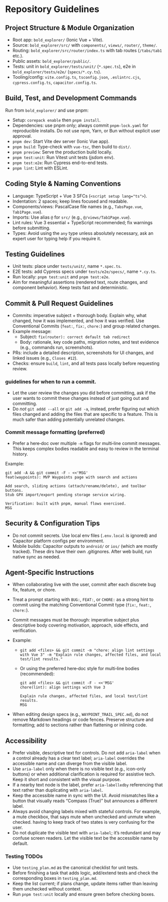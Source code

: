 # Repository Guidelines

## Project Structure & Module Organization

- Root app: `bold_explorer/` (Ionic Vue + Vite).
- Source: `bold_explorer/src/` with `components/`, `views/`, `router/`, `theme/`.
- Routing: `bold_explorer/src/router/index.ts` with tab routes (`/tabs/tab1` etc.).
- Public assets: `bold_explorer/public/`.
- Tests: unit in `bold_explorer/tests/unit/` (`*.spec.ts`), e2e in `bold_explorer/tests/e2e/` (`specs/*.cy.ts`).
- Tooling/config: `vite.config.ts`, `tsconfig.json`, `.eslintrc.cjs`, `cypress.config.ts`, `capacitor.config.ts`.

## Build, Test, and Development Commands

Run from `bold_explorer/` and use pnpm:

- Setup: `corepack enable` then `pnpm install`.
- Dependencies: use pnpm only; always commit `pnpm-lock.yaml` for reproducible installs. Do not use npm, Yarn, or Bun without explicit user approval.
- `pnpm dev`: Start Vite dev server (Ionic Vue app).
- `pnpm build`: Type-check with `vue-tsc`, then build to `dist/`.
- `pnpm preview`: Serve the production build locally.
- `pnpm test:unit`: Run Vitest unit tests (jsdom env).
- `pnpm test:e2e`: Run Cypress end-to-end tests.
- `pnpm lint`: Lint with ESLint.

## Coding Style & Naming Conventions

- Language: TypeScript + Vue 3 SFCs (`<script setup lang="ts">`).
- Indentation: 2 spaces; keep lines focused and readable.
- Components/views: PascalCase file names (e.g., `TabsPage.vue`, `Tab1Page.vue`).
- Imports: Use alias `@` for `src/` (e.g., `@/views/Tab1Page.vue`).
- Lint rules: Vue 3 essential + TypeScript recommended; fix warnings before submitting.
- Types: Avoid using the `any` type unless absolutely necessary, ask an expert user for typing help if you require it.

## Testing Guidelines

- Unit tests: place under `tests/unit/`, name `*.spec.ts`.
- E2E tests: add Cypress specs under `tests/e2e/specs/`, name `*.cy.ts`.
- Run locally: `pnpm test:unit` and `pnpm test:e2e`.
- Aim for meaningful assertions (rendered text, route changes, and component behavior). Keep tests fast and deterministic.

## Commit & Pull Request Guidelines

- Commits: imperative subject + thorough body. Explain why, what changed, how it was implemented, and how it was verified. Use Conventional Commits (`feat:`, `fix:`, `chore:`) and group related changes.
- Example message:
  - Subject: `fix(router): correct default tab redirect`
  - Body: rationale, key code paths, migration notes, and test evidence (e.g., commands run, screenshots).
- PRs: include a detailed description, screenshots for UI changes, and linked issues (e.g., `Closes #12`).
- Checks: ensure `build`, `lint`, and all tests pass locally before requesting review.

### guidelines for when to run a commit.

- Let the user review the changes you did before committing, ask if the user wants to commit these changes instead of just going out and committing.
- Do _not_ `git addd --all` or `git add -a`, instead, prefer figuring out which files changed and adding the files that are specific to a feature. This is much safer than adding potentially unrelated changes.

### Commit message formatting (preferred)

- Prefer a here‑doc over multiple `-m` flags for multi‑line commit messages. This keeps complex bodies readable and easy to review in the terminal history.

Example:

```
git add -A && git commit -F - <<'MSG'
feat(waypoints): MVP Waypoints page with search and actions

Add search, sliding actions (attach/rename/delete), and toolbar buttons.
Stub GPX import/export pending storage service wiring.

Verification: built with pnpm, manual flows exercised.
MSG
```

## Security & Configuration Tips

- Do not commit secrets. Use local env files (`.env.local` is ignored) and Capacitor platform configs per environment.
- Mobile builds: Capacitor outputs to `android/` or `ios/` (which are mostly tracked). These dirs have their own .gitignores. After web build, run native sync as needed.

## Agent-Specific Instructions

- When collaborating live with the user, commit after each discrete bug fix, feature, or chore.
- Treat a prompt starting with `BUG:`, `FEAT:`, or `CHORE:` as a strong hint to commit using the matching Conventional Commit type (`fix:`, `feat:`, `chore:`).
- Commit messages must be thorough: imperative subject plus descriptive body covering motivation, approach, side effects, and verification.
- Example:

  - `git add <files> && git commit -m "chore: align lint settings with Vue 3" -m "Explain rule changes, affected files, and local test/lint results."`
  - Or using the preferred here‑doc style for multi‑line bodies (recommended):

    ```
    git add <files> && git commit -F - <<'MSG'
    chore(lint): align settings with Vue 3

    Explain rule changes, affected files, and local test/lint results.
    MSG
    ```

- When editing design specs (e.g., `WAYPOINT_TRAIL_SPEC.md`), do not remove Markdown headings or code fences. Preserve structure and formatting; add to sections rather than flattening or inlining code.

## Accessibility

- Prefer visible, descriptive text for controls. Do not add `aria-label` when a control already has a clear text label; `aria-label` overrides the accessible name and can diverge from the visible label.
- Use `aria-label` only when there is no visible text (e.g., icon-only buttons) or when additional clarification is required for assistive tech. Keep it short and consistent with the visual purpose.
- If a nearby text node is the label, prefer `aria-labelledby` referencing that text rather than duplicating with `aria-label`.
- Keep the accessible name in sync with the UI. Avoid mismatches like a button that visually reads “Compass (True)” but announces a different label.
- Always avoid changing labels mixed with stateful controls. For example, a mute checkbox, that says mute when unchecked and unmute when checked. having to keep track of two states is very confusing for the user.
- Do not duplicate the visible text with `aria-label`; it’s redundant and may confuse screen readers. Let the visible text be the accessible name by default.

### Testing TODOs

- Use `testing_plan.md` as the canonical checklist for unit tests.
- Before finishing a task that adds logic, add/extend tests and check the corresponding boxes in `testing_plan.md`.
- Keep the list current; if plans change, update items rather than leaving them unchecked without context.
- Run `pnpm test:unit` locally and ensure green before checking boxes.
